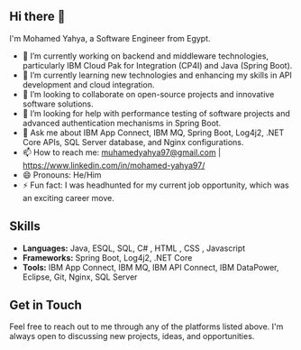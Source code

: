 ## Hi there 👋

I'm Mohamed Yahya, a Software Engineer from Egypt.

- 🔭 I’m currently working on backend and middleware technologies, particularly IBM Cloud Pak for Integration (CP4I) and Java (Spring Boot).
- 🌱 I’m currently learning new technologies and enhancing my skills in API development and cloud integration.
- 👯 I’m looking to collaborate on open-source projects and innovative software solutions.
- 🤔 I’m looking for help with performance testing of software projects and advanced authentication mechanisms in Spring Boot.
- 💬 Ask me about IBM App Connect, IBM MQ, Spring Boot, Log4j2, .NET Core APIs, SQL Server database, and Nginx configurations.
- 📫 How to reach me: muhamedyahya97@gmail.com | https://www.linkedin.com/in/mohamed-yahya97/ 
- 😄 Pronouns: He/Him
- ⚡ Fun fact: I was headhunted for my current job opportunity, which was an exciting career move.


## Skills
- **Languages:** Java, ESQL, SQL, C# , HTML , CSS , Javascript 
- **Frameworks:** Spring Boot, Log4j2, .NET Core
- **Tools:** IBM App Connect, IBM MQ, IBM API Connect, IBM DataPower, Eclipse, Git, Nginx, SQL Server 

## Get in Touch
Feel free to reach out to me through any of the platforms listed above. I'm always open to discussing new projects, ideas, and opportunities.
